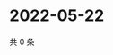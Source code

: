 # 2022-05-22

共 0 条

<!-- BEGIN WEIBO -->
<!-- 最后更新时间 Sun May 22 2022 11:07:44 GMT+0800 (China Standard Time) -->

<!-- END WEIBO -->
